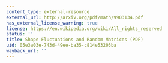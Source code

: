 ```yaml
---
content_type: external-resource
external_url: http://arxiv.org/pdf/math/9903134.pdf
has_external_license_warning: true
license: https://en.wikipedia.org/wiki/All_rights_reserved
status: ''
title: Shape Fluctuations and Random Matrices (PDF)
uid: 05e3a03e-743d-49ee-ba35-c814e53203ba
wayback_url: ''
---
```

